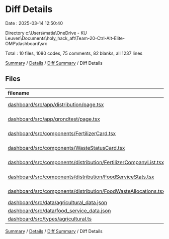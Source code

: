 # Diff Details

Date : 2025-03-14 12:50:40

Directory c:\\Users\\matia\\OneDrive - KU Leuven\\Documents\\holy_hack_aft\\Team-20-Ctrl-Alt-Elite-OMP\\dashboard\\src

Total : 10 files,  1080 codes, 75 comments, 82 blanks, all 1237 lines

[Summary](results.md) / [Details](details.md) / [Diff Summary](diff.md) / Diff Details

## Files
| filename | language | code | comment | blank | total |
| :--- | :--- | ---: | ---: | ---: | ---: |
| [dashboard/src/app/distribution/page.tsx](/dashboard/src/app/distribution/page.tsx) | TypeScript JSX | 2 | 0 | 0 | 2 |
| [dashboard/src/app/grondtest/page.tsx](/dashboard/src/app/grondtest/page.tsx) | TypeScript JSX | 66 | 3 | 1 | 70 |
| [dashboard/src/components/FertilizerCard.tsx](/dashboard/src/components/FertilizerCard.tsx) | TypeScript JSX | 51 | 5 | 6 | 62 |
| [dashboard/src/components/WasteStatusCard.tsx](/dashboard/src/components/WasteStatusCard.tsx) | TypeScript JSX | 175 | 6 | 14 | 195 |
| [dashboard/src/components/distribution/FertilizerCompanyList.tsx](/dashboard/src/components/distribution/FertilizerCompanyList.tsx) | TypeScript JSX | 343 | 54 | 49 | 446 |
| [dashboard/src/components/distribution/FoodServiceStats.tsx](/dashboard/src/components/distribution/FoodServiceStats.tsx) | TypeScript JSX | -25 | -1 | -1 | -27 |
| [dashboard/src/components/distribution/FoodWasteAllocations.tsx](/dashboard/src/components/distribution/FoodWasteAllocations.tsx) | TypeScript JSX | 54 | 8 | 12 | 74 |
| [dashboard/src/data/agricultural\_data.json](/dashboard/src/data/agricultural_data.json) | JSON | -20 | 0 | 0 | -20 |
| [dashboard/src/data/food\_service\_data.json](/dashboard/src/data/food_service_data.json) | JSON | 432 | 0 | 1 | 433 |
| [dashboard/src/types/agricultural.ts](/dashboard/src/types/agricultural.ts) | TypeScript | 2 | 0 | 0 | 2 |

[Summary](results.md) / [Details](details.md) / [Diff Summary](diff.md) / Diff Details